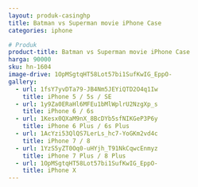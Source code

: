 ```yaml
---
layout: produk-casinghp
title: Batman vs Superman movie iPhone Case
categories: iphone

# Produk
product-title: Batman vs Superman movie iPhone Case
harga: 90000
sku: hn-1604
image-drive: 1OpMSgtqHT58Lot57bi1SufKwIG_EppO-
gallery:
  - url: 1fsY7yvDTa79-JB4Nm5JEYiQTD2O4q1Iw
    title: iPhone 5 / 5s / SE
  - url: 1y9Za0ERaHl6MFEu1bMlWplrU2NzgXp_s
    title: iPhone 6 / 6s
  - url: 1Kesx0QXaM9nX_8BcDYb5sfNIKGeP3P6y
    title: iPhone 6 Plus / 6s Plus
  - url: 1AcYzi53QlQS7LerLs_hc7-YoGKm2vd4c
    title: iPhone 7 / 8
  - url: 1YzS5yZT0Oq0-uHYjh_T91NkCqwcEnmyz
    title: iPhone 7 Plus / 8 Plus
  - url: 1OpMSgtqHT58Lot57bi1SufKwIG_EppO-
    title: iPhone X
---
```

